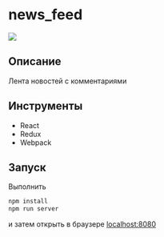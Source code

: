 # news_feed
 ![](https://i.imgur.com/MF0mTA5.png)
## Описание
Лента новостей с комментариями

## Инструменты
* React
* Redux
* Webpack

## Запуск

Выполнить

```javascript
npm install
npm run server
```

и затем открыть в браузере [localhost:8080](localhost:8080)
